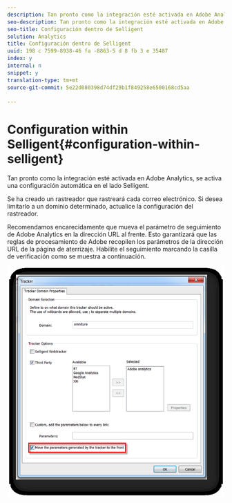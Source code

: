 ```yaml
---
description: Tan pronto como la integración esté activada en Adobe Analytics, se activa una configuración automática en el lado Selligent.
seo-description: Tan pronto como la integración esté activada en Adobe Analytics, se activa una configuración automática en el lado Selligent.
seo-title: Configuración dentro de Selligent
solution: Analytics
title: Configuración dentro de Selligent
uuid: 198 c 7599-8938-46 fa -8863-5 d 8 fb 3 e 35487
index: y
internal: n
snippet: y
translation-type: tm+mt
source-git-commit: 5e22d080398d74df29b1f849258e6500168cd5aa

---
```



# Configuration within Selligent{#configuration-within-selligent}

Tan pronto como la integración esté activada en Adobe Analytics, se activa una configuración automática en el lado Selligent.

Se ha creado un rastreador que rastreará cada correo electrónico. Si desea limitarlo a un dominio determinado, actualice la configuración del rastreador.

Recomendamos encarecidamente que mueva el parámetro de seguimiento de Adobe Analytics en la dirección URL al frente. Esto garantizará que las reglas de procesamiento de Adobe recopilen los parámetros de la dirección URL de la página de aterrizaje. Habilite el seguimiento marcando la casilla de verificación como se muestra a continuación.

![](assets/selligent-tracker.png)

